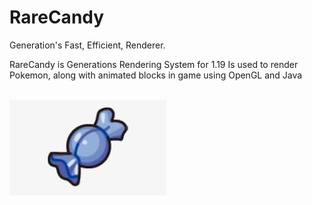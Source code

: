 # RareCandy
Generation's Fast, Efficient, Renderer.

RareCandy is Generations Rendering System for 1.19 
Is used to render Pokemon, along with animated blocks in game using OpenGL and Java


<br>
<img alt="alt text" height="153" src="readme/rarecandy.jpg" title="Pixelmon RareCandy" width="251"/>
